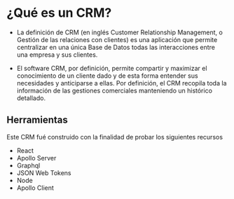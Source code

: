 # ¿Qué es un CRM?
* La definición de CRM (en inglés Customer Relationship Management, o Gestión de las relaciones con clientes) es una aplicación que permite centralizar en una única Base de Datos todas las interacciones entre una empresa y sus clientes.

* El software CRM, por definición, permite compartir y maximizar el conocimiento de un cliente dado y de esta forma entender sus necesidades y anticiparse a ellas. Por definición, el CRM recopila toda la información de las gestiones comerciales manteniendo un histórico detallado.

## Herramientas
Este CRM fué construido con la finalidad de probar los siguientes recursos
* React
* Apollo Server
* Graphql
* JSON Web Tokens
* Node
* Apollo Client



